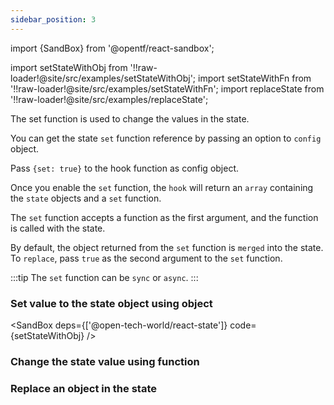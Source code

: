 ```yaml
---
sidebar_position: 3
---
```


import {SandBox} from '@opentf/react-sandbox';

import setStateWithObj from '!!raw-loader!@site/src/examples/setStateWithObj';
import setStateWithFn from '!!raw-loader!@site/src/examples/setStateWithFn';
import replaceState from '!!raw-loader!@site/src/examples/replaceState';

The set function is used to change the values in the state.

You can get the state `set` function reference by passing an option to `config` object.

Pass `{set: true}` to the hook function as config object.

Once you enable the `set` function, the `hook` will return an `array` containing the `state` objects and a `set` function.

The `set` function accepts a function as the first argument, and the function is called with the state.

By default, the object returned from the `set` function is `merged` into the state. To `replace`, pass `true` as the second argument to the `set` function.

:::tip
The `set` function can be `sync` or `async`.
:::

### Set value to the state object using object

<SandBox deps={['@open-tech-world/react-state']} code={setStateWithObj} />

### Change the state value using function

<SandBox lib="react-state" code={setStateWithFn} />

### Replace an object in the state

<SandBox lib="react-state" code={replaceState} />
